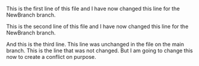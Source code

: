 This is the first line of this file and I have now changed this line for the NewBranch branch.

This is the second line of this file and I have now changed this line for the NewBranch branch.

And this is the third line. This line was unchanged in the file on the main branch. 
This is the line that was not changed. But I am going to change this now to create a conflict on purpose.